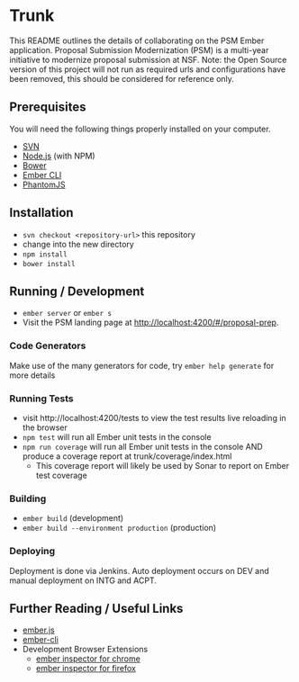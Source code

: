 # Trunk

This README outlines the details of collaborating on the PSM Ember application.
Proposal Submission Modernization (PSM) is a multi-year initiative to modernize proposal submission at NSF.
Note: the Open Source version of this project will not run as required urls and configurations have been removed, this should be considered for reference only.

## Prerequisites

You will need the following things properly installed on your computer.

* [SVN](https://subversion.apache.org/)
* [Node.js](http://nodejs.org/) (with NPM)
* [Bower](http://bower.io/)
* [Ember CLI](http://www.ember-cli.com/)
* [PhantomJS](http://phantomjs.org/)

## Installation

* `svn checkout <repository-url>` this repository
* change into the new directory
* `npm install`
* `bower install`

## Running / Development

* `ember server` or `ember s`
* Visit the PSM landing page at [http://localhost:4200/#/proposal-prep](http://localhost:4200/#/proposal-prep).

### Code Generators

Make use of the many generators for code, try `ember help generate` for more details

### Running Tests

* visit http://localhost:4200/tests to view the test results live reloading in the browser
* `npm test` will run all Ember unit tests in the console
* `npm run coverage` will run all Ember unit tests in the console AND produce a coverage report at trunk/coverage/index.html
  * This coverage report will likely be used by Sonar to report on Ember test coverage

### Building

* `ember build` (development)
* `ember build --environment production` (production)

### Deploying

Deployment is done via Jenkins. Auto deployment occurs on DEV and manual deployment on INTG and ACPT.

## Further Reading / Useful Links

* [ember.js](http://emberjs.com/)
* [ember-cli](http://www.ember-cli.com/)
* Development Browser Extensions
  * [ember inspector for chrome](https://chrome.google.com/webstore/detail/ember-inspector/bmdblncegkenkacieihfhpjfppoconhi)
  * [ember inspector for firefox](https://addons.mozilla.org/en-US/firefox/addon/ember-inspector/)


